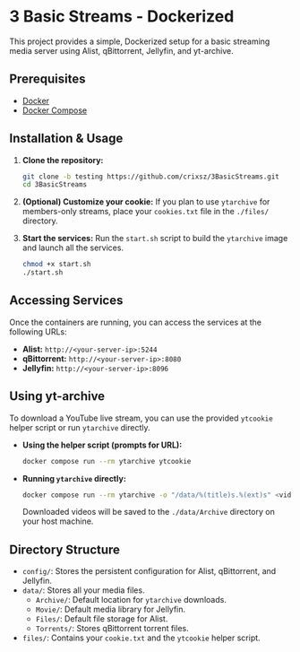 # 3 Basic Streams - Dockerized

This project provides a simple, Dockerized setup for a basic streaming media server using Alist, qBittorrent, Jellyfin, and yt-archive.

## Prerequisites

-   [Docker](https://docs.docker.com/get-docker/)
-   [Docker Compose](https://docs.docker.com/compose/install/)

## Installation & Usage

1.  **Clone the repository:**
    ```bash
    git clone -b testing https://github.com/crixsz/3BasicStreams.git
    cd 3BasicStreams
    ```

2.  **(Optional) Customize your cookie:**
    If you plan to use `ytarchive` for members-only streams, place your `cookies.txt` file in the `./files/` directory.

3.  **Start the services:**
    Run the `start.sh` script to build the `ytarchive` image and launch all the services.
    ```bash
    chmod +x start.sh
    ./start.sh
    ```

## Accessing Services

Once the containers are running, you can access the services at the following URLs:

-   **Alist:** `http://<your-server-ip>:5244`
-   **qBittorrent:** `http://<your-server-ip>:8080`
-   **Jellyfin:** `http://<your-server-ip>:8096`

## Using yt-archive

To download a YouTube live stream, you can use the provided `ytcookie` helper script or run `ytarchive` directly.

-   **Using the helper script (prompts for URL):**
    ```bash
    docker compose run --rm ytarchive ytcookie
    ```

-   **Running `ytarchive` directly:**
    ```bash
    docker compose run --rm ytarchive -o "/data/%(title)s.%(ext)s" <video-url>
    ```
    Downloaded videos will be saved to the `./data/Archive` directory on your host machine.

## Directory Structure

-   `config/`: Stores the persistent configuration for Alist, qBittorrent, and Jellyfin.
-   `data/`: Stores all your media files.
    -   `Archive/`: Default location for `ytarchive` downloads.
    -   `Movie/`: Default media library for Jellyfin.
    -   `Files/`: Default file storage for Alist.
    -   `Torrents/`: Stores qBittorrent torrent files.
-   `files/`: Contains your `cookie.txt` and the `ytcookie` helper script.